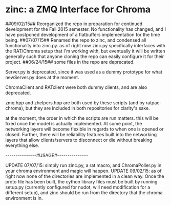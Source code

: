 # zinc: a ZMQ Interface for Chroma
##09/02/15##
Reorganized the repo in preparation for continued development for the Fall 2015 semester. No functionality has changed, and I have postponed development of a flatbuffers implementation for the time being.
##07/07/15##
Renamed the repo to zinc, and condensed all functionality into zinc.py. as of right now zinc.py specifically interfaces with the RAT/Chroma setup that I'm working with, but eventually it will be written generally such that anyone cloning the repo can easily configure it for their project.
##06/24/15##
some files in the repo are deprecated. 

Server.py is deprecated, since it was used as a dummy prototype for what newServer.py does at the moment. 

ChromaClient and RATclient were both dummy clients, and are also deprecated. 

zmq.hpp and zhelpers.hpp are both used by these scripts (and by ratpac-chroma), but they are included in
both repositories for clarity's sake.

at the moment, the order in which the scripts are run matters. this will be fixed once the model is actually
implemented. At some point, the networking layers will become flexible in regards to when one is opened or closed. 
Further, there will be reliability features built into the networking layers that allow clients/servers to 
disconnect or die without breaking everything else. 


---------------#USAGE#---------------

UPDATE 07/07/15: simply run zinc.py, a rat macro, and ChromaPoller.py in your chroma environment and magic will happen.
UPDATE 09/02/15: as of right now none of the directories are implemented in a clean way. Once the proto file has been built, the cython library files must be built by running setup.py (currently configured for nudot, will need modification for a different setup), and zinc should be run from the directory that the chroma environment is in.
